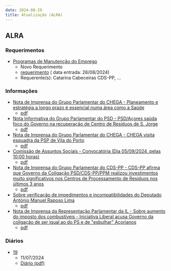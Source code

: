 ```yaml
---
date: 2024-08-29
title: Atualização (ALRA)
---
```

## ALRA

### Requerimentos

* [Programas de Manutenção do Emprego](http://base.alra.pt:82/4DACTION/w_pesquisa_registo/4/8483)
  * Novo Requerimento
  * [requerimento](http://base.alra.pt:82/Doc_Req/XIIIreque133.pdf) ( data entrada: 28/08/2024)
  * Requerente(s): Catarina Cabeceiras CDS-PP, ...

### Informações

* [Nota de Imprensa do Grupo Parlamentar do CHEGA - Planeamento e estratégia a longo prazo é essencial numa área como a Saúde](http://base.alra.pt:82/4DACTION/w_pesquisa_registo/8/20115)
  * [pdf](http://base.alra.pt:82/Doc_Noticias/NI20115.pdf)
* [Nota Informativa do Grupo Parlamentar do PSD - PSD/Açores saúda foco do Governo na recuperação de Centro de Resíduos de S. Jorge](http://base.alra.pt:82/4DACTION/w_pesquisa_registo/8/20116)
  * [pdf](http://base.alra.pt:82/Doc_Noticias/NI20116.pdf)
* [Nota de Imprensa do Grupo Parlamentar do CHEGA - CHEGA visita esquadra da PSP de Vila do Porto](http://base.alra.pt:82/4DACTION/w_pesquisa_registo/8/20117)
  * [pdf](http://base.alra.pt:82/Doc_Noticias/NI20117.pdf)
* [Comissão de Assuntos Sociais - Convocatória (Dia 05/09/2024, pelas 10:00 horas)](http://base.alra.pt:82/4DACTION/w_pesquisa_registo/8/20118)
  * [pdf](http://base.alra.pt:82/Doc_Noticias/NI20118.pdf)
* [Nota de Imprensa do Grupo Parlamentar do CDS-PP - CDS-PP afirma que Governo da Coligação PSD/CDS-PP/PPM realizou investimentos muito significativos nos Centros de Processamento de Resíduos nos últimos 3 anos](http://base.alra.pt:82/4DACTION/w_pesquisa_registo/8/20119)
  * [pdf](http://base.alra.pt:82/Doc_Noticias/NI20119.pdf)
* [Sobre verificação de impedimentos e incompatibilidades do Deputado António Manuel Raposo Lima](http://base.alra.pt:82/4DACTION/w_pesquisa_registo/8/20120)
  * [pdf](http://base.alra.pt:82/Doc_Noticias/NI20120.pdf)
* [Nota de Imprensa da Representação Parlamentar da IL - Sobre aumento do imposto dos combustíveis - Iniciativa Liberal acusa Governo da coligação de ser igual ao do PS e de "esbulhar" Açorianos](http://base.alra.pt:82/4DACTION/w_pesquisa_registo/8/20122)
  * [pdf](http://base.alra.pt:82/Doc_Noticias/NI20122.pdf)

### Diários

* [19](http://base.alra.pt:82/4DACTION/w_pesquisa_registo/10/2770)
  * 11/07/2024
  * [Diário (pdf)](http://base.alra.pt:82/Diario/XIII19.pdf)
